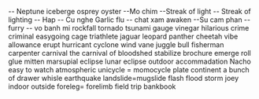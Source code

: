 --
Neptune
iceberge
osprey
oyster
--Mo chim
--Streak of light
-- Streak of lighting
-- Hap
-- Cu nghe
Garlic
flu
-- chat xam
awaken
--Su cam phan
--furry
-- vo banh mi
rockfall
tornado
tsunami
gauge
vinegar
hilarious
crime
criminal
easygoing
cage
triathlete
jaguar
leopard
panther
cheetah
vibe
allowance
erupt
hurricant
cyclone
wind vane
juggle
bull
fisherman
carpenter
carnival
the carnival of bloodshed
stabilize
brochure
emerge
roll
glue
mitten
marsupial
eclipse
lunar eclipse
outdoor
accommadation
Nacho
easy to watch
atmospheric
unicycle = momocycle
plate
continent
 a bunch of
 drawer
whisle
earthquake
landslide=mugslide
flash flood
storm
joey
indoor
outside
foreleg= forelimb
field trip
bankbook


